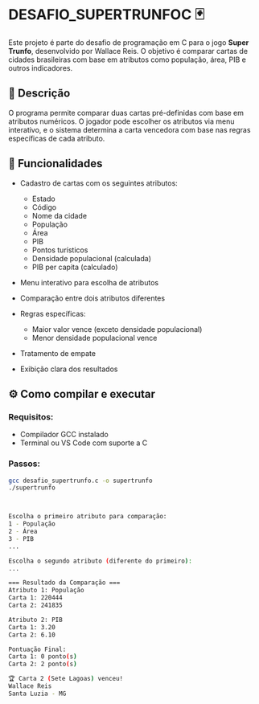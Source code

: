 # DESAFIO_SUPERTRUNFOC 🃏

Este projeto é parte do desafio de programação em C para o jogo **Super Trunfo**, desenvolvido por Wallace Reis. O objetivo é comparar cartas de cidades brasileiras com base em atributos como população, área, PIB e outros indicadores.

## 📌 Descrição

O programa permite comparar duas cartas pré-definidas com base em atributos numéricos. O jogador pode escolher os atributos via menu interativo, e o sistema determina a carta vencedora com base nas regras específicas de cada atributo.

## 🧠 Funcionalidades

- Cadastro de cartas com os seguintes atributos:
  - Estado
  - Código
  - Nome da cidade
  - População
  - Área
  - PIB
  - Pontos turísticos
  - Densidade populacional (calculada)
  - PIB per capita (calculado)

- Menu interativo para escolha de atributos
- Comparação entre dois atributos diferentes
- Regras específicas:
  - Maior valor vence (exceto densidade populacional)
  - Menor densidade populacional vence
- Tratamento de empate
- Exibição clara dos resultados

## ⚙️ Como compilar e executar

### Requisitos:
- Compilador GCC instalado
- Terminal ou VS Code com suporte a C

### Passos:

```bash
gcc desafio_supertrunfo.c -o supertrunfo
./supertrunfo 



Escolha o primeiro atributo para comparação:
1 - População
2 - Área
3 - PIB
...

Escolha o segundo atributo (diferente do primeiro):
...

=== Resultado da Comparação ===
Atributo 1: População
Carta 1: 220444
Carta 2: 241835

Atributo 2: PIB
Carta 1: 3.20
Carta 2: 6.10

Pontuação Final:
Carta 1: 0 ponto(s)
Carta 2: 2 ponto(s)

🏆 Carta 2 (Sete Lagoas) venceu!
Wallace Reis
Santa Luzia - MG




